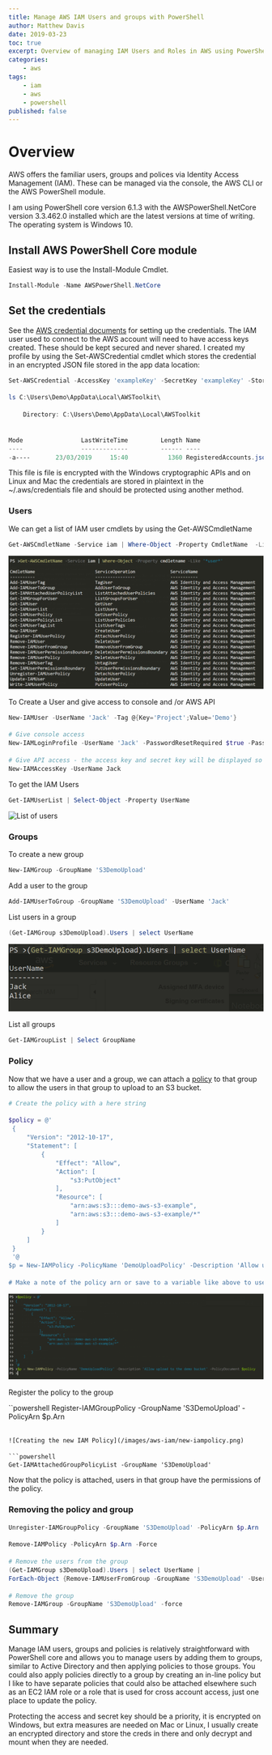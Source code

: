 ```yaml
---
title: Manage AWS IAM Users and groups with PowerShell
author: Matthew Davis
date: 2019-03-23
toc: true
excerpt: Overview of managing IAM Users and Roles in AWS using PowerShell
categories:
    - aws
tags:
    - iam
    - aws
    - powershell
published: false
---
```


# Overview

AWS offers the familiar users, groups and polices via Identity Access Management (IAM).
These can be managed via the console, the AWS CLI or the AWS PowerShell module.

I am using PowerShell core version 6.1.3 with the AWSPowerShell.NetCore version 3.3.462.0 installed which are the latest versions at time of writing. The operating system is Windows 10.

## Install AWS PowerShell Core module

Easiest way is to use the Install-Module Cmdlet.

``` powershell
Install-Module -Name AWSPowerShell.NetCore
```

## Set the credentials

See the [AWS credential documents] for setting up the credentials. The IAM user used to connect to the AWS account will need to have access keys created. These should be kept secured and never shared. I created my profile by using the Set-AWSCredential cmdlet which stores the credential in an encrypted JSON file stored in the app data location:

```powershell
Set-AWSCredential -AccessKey 'exampleKey' -SecretKey 'exampleKey' -StoreAs 'default'

ls C:\Users\Demo\AppData\Local\AWSToolkit\

    Directory: C:\Users\Demo\AppData\Local\AWSToolkit


Mode                LastWriteTime         Length Name
----                -------------         ------ ----
-a----       23/03/2019     15:40           1360 RegisteredAccounts.json
```

This file is file is encrypted with the Windows cryptographic APIs and on Linux and Mac the credentials are stored in plaintext in the ~/.aws/credentials file and should be protected using another method.

### Users

We can get a list of IAM user cmdlets by using the Get-AWSCmdletName

```powershell
Get-AWSCmdletName -Service iam | Where-Object -Property CmdletName  -Like '*user*'
```

![List of users](/images/aws-iam/aws-powershell-iam-user-cmdlets.png)

To Create a User and give access to console and /or AWS API

```powershell
New-IAMUser -UserName 'Jack' -Tag @{Key='Project';Value='Demo'}

# Give console access
New-IAMLoginProfile -UserName 'Jack' -PasswordResetRequired $true -Password (read-host)

# Give API access - the access key and secret key will be displayed so can redirect the output to a file to securely give to the user.
New-IAMAccessKey -UserName Jack
```

To get the IAM Users

```powershell
Get-IAMUserList | Select-Object -Property UserName
```

![List of users](/images/aws-iam/get-iam-users-list.png)

### Groups

To create a new group

```powershell
New-IAMGroup -GroupName 'S3DemoUpload'
```

Add a user to the group

```powershell
Add-IAMUserToGroup -GroupName 'S3DemoUpload' -UserName 'Jack'
```

List users in a group

```powershell
(Get-IAMGroup s3DemoUpload).Users | select UserName
```

![List of users in a group](/images/aws-iam/get-iam-users-in-group.png)

List all groups

```powershell
Get-IAMGroupList | Select GroupName
```

### Policy

Now that we have a user and a group, we can attach a [policy] to that group to allow the users in that group to upload to an S3 bucket.

```powershell
# Create the policy with a here string

$policy = @'
 {
     "Version": "2012-10-17",
     "Statement": [
         {
             "Effect": "Allow",
             "Action": [
                 "s3:PutObject"
             ],
             "Resource": [
                 "arn:aws:s3:::demo-aws-s3-example",
                 "arn:aws:s3:::demo-aws-s3-example/*"
             ]
         }
     ]
 }
 '@
$p = New-IAMPolicy -PolicyName 'DemoUploadPolicy' -Description 'Allow upload to the demo bucket' -PolicyDocument $policy

# Make a note of the policy arn or save to a variable like above to use later
```

![Creating the new IAM Policy](/images/aws-iam/new-iampolicy.png)

Register the policy to the group

``powershell
Register-IAMGroupPolicy -GroupName 'S3DemoUpload' -PolicyArn $p.Arn
```

![Creating the new IAM Policy](/images/aws-iam/new-iampolicy.png)

```powershell
Get-IAMAttachedGroupPolicyList -GroupName 'S3DemoUpload'
```

Now that the policy is attached, users in that group have the permissions of the policy.

### Removing the policy and group

```powershell
Unregister-IAMGroupPolicy -GroupName 'S3DemoUpload' -PolicyArn $p.Arn

Remove-IAMPolicy -PolicyArn $p.Arn -Force

# Remove the users from the group
(Get-IAMGroup s3DemoUpload).Users | select UserName | 
ForEach-Object {Remove-IAMUserFromGroup -GroupName 'S3DemoUpload' -UserName $_.UserName -force}

# Remove the group
Remove-IAMGroup -GroupName 'S3DemoUpload' -force
```

## Summary

Manage IAM users, groups and policies is relatively straightforward with PowerShell core and allows you to manage users by adding them to groups, similar to Active Directory and then applying policies to those groups. You could also apply policies directly to a group by creating an in-line policy but I like to have separate policies that could also be attached elsewhere such as an EC2 IAM role or a role that is used for cross account access, just one place to update the policy.

Protecting the access and secret key should be a priority, it is encrypted on Windows, but extra measures are needed on Mac or Linux, I usually create an encrypted directory and store the creds in there and only decrypt and mount when they are needed.

[AWS credential documents]: https://docs.aws.amazon.com/powershell/latest/userguide/specifying-your-aws-credentials.html
[different profiles]: https://docs.aws.amazon.com/powershell/latest/userguide/specifying-your-aws-credentials.html#managing-profiles
[policy]: https://docs.aws.amazon.com/IAM/latest/UserGuide/access_policies_managed-vs-inline.html